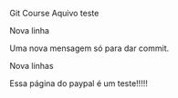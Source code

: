 Git Course 
Aquivo teste

Nova linha

Uma nova mensagem só para dar commit.

Nova linhas

Essa página do paypal é um teste!!!!!